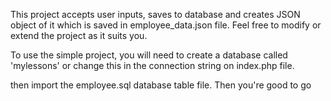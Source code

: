 This project accepts user inputs, saves to database and creates JSON object of it which is saved in employee_data.json file.
Feel free to modify or extend the project as it suits you.

To use the simple project, you will need to create a database called 'mylessons' or change this in the connection string on index.php file.

then import the employee.sql database table file. Then you're good to go